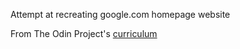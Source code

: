 Attempt at recreating google.com homepage website

From The Odin Project's [curriculum](http://www.theodinproject.com/courses/web-development-101/lessons/html-css)

